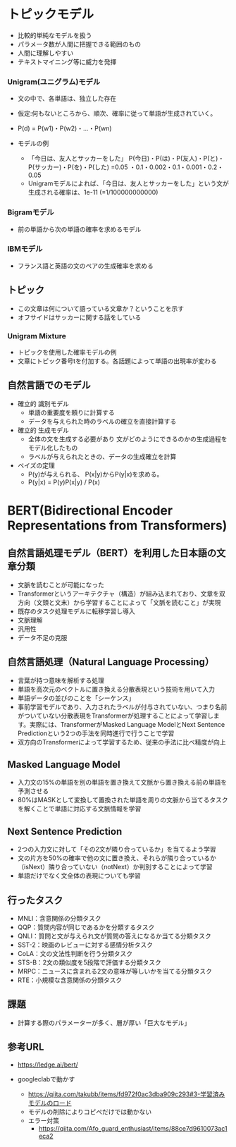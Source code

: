 # トピックモデル
* 比較的単純なモデルを扱う
* パラメータ数が人間に把握できる範囲のもの
* 人間に理解しやすい
* テキストマイニング等に威力を発揮

### Unigram(ユニグラム)モデル
* 文の中で、各単語は、独立した存在
* 仮定:何もないところから、順次、確率に従って単語が生成されていく。
* P(d) = P(w1)・P(w2)・...・P(wn)

* モデルの例
  * 「今日は、友人とサッカーをした」 P(今日)・P(は)・P(友人)・P(と)・P(サッカー)・P(を)・P(した) =0.05 ・0.1・0.002・0.1・0.001・0.2・0.05
  * Unigramモデルによれば、「今日は、友人とサッカーをした」という文が 生成される確率は、1e-11 (=1/100000000000)

### Bigramモデル
* 前の単語から次の単語の確率を求めるモデル
### IBMモデル
* フランス語と英語の文のペアの生成確率を求める

## トピック 
* この文章は何について語っている文章か？ということを示す 
* オフサイドはサッカーに関する話をしている

### Unigram Mixture
* トピックを使用した確率モデルの例
* 文章にトピック番号tを付加する。各話題によって単語の出現率が変わる

## 自然言語でのモデル
* 確立的 識別モデル
  * 単語の重要度を頼りに計算する
  * データを与えられた時のラベルの確立を直接計算する
* 確立的 生成モデル
  * 全体の文を生成する必要があり 文がどのようにできるのかの生成過程をモデル化したもの
  * ラベルが与えられたときの、データの生成確立を計算
* ベイズの定理
  * P(y)が与えられる、 P(x|y)からP(y|x)を求める。
  * P(y|x) = P(y)P(x|y) / P(x)

# BERT(Bidirectional Encoder Representations from Transformers)
## 自然言語処理モデル（BERT）を利用した日本語の文章分類
* 文脈を読むことが可能になった
* Transformerというアーキテクチャ（構造）が組み込まれており、文章を双方向（文頭と文末）から学習することによって「文脈を読むこと」が実現
* 既存のタスク処理モデルに転移学習し導入
* 文脈理解
* 汎用性
* データ不足の克服

## 自然言語処理（Natural Language Processing）
* 言葉が持つ意味を解析する処理
* 単語を高次元のベクトルに置き換える分散表現という技術を用いて入力
* 単語データの並びのことを「シーケンス」
* 事前学習モデルであり、入力されたラベルが付与されていない、つまり名前がついていない分散表現をTransformerが処理することによって学習します。実際には、TransformerがMasked Language ModelとNext Sentence Predictionという2つの手法を同時進行で行うことで学習
* 双方向のTransformerによって学習するため、従来の手法に比べ精度が向上

## Masked Language Model
* 入力文の15%の単語を別の単語を置き換えて文脈から置き換える前の単語を予測させる
* 80%はMASKとして変換して置換された単語を周りの文脈から当てるタスクを解くことで単語に対応する文脈情報を学習

## Next Sentence Prediction
* 2つの入力文に対して「その2文が隣り合っているか」を当てるよう学習
* 文の片方を50%の確率で他の文に置き換え、それらが隣り合っているか（isNext）隣り合っていない（notNext）か判別することによって学習
* 単語だけでなく文全体の表現についても学習

## 行ったタスク
* MNLI：含意関係の分類タスク
* QQP：質問内容が同じであるかを分類するタスク
* QNLI：質問と文が与えられ文が質問の答えになるか当てる分類タスク
* SST-2：映画のレビューに対する感情分析タスク
* CoLA：文の文法性判断を行う分類タスク
* STS-B：2文の類似度を5段階で評価する分類タスク
* MRPC：ニュースに含まれる2文の意味が等しいかを当てる分類タスク
* RTE：小規模な含意関係の分類タスク

## 課題
* 計算する際のパラメーターが多く、層が厚い「巨大なモデル」

## 参考URL
* https://ledge.ai/bert/

* googleclabで動かす
  * https://qiita.com/takubb/items/fd972f0ac3dba909c293#3-学習済みモデルのロード
  * モデルの削除によりコピぺだけでは動かない
  * エラー対策
    * https://qiita.com/Afo_guard_enthusiast/items/88ce7d9610073ac1eca2
